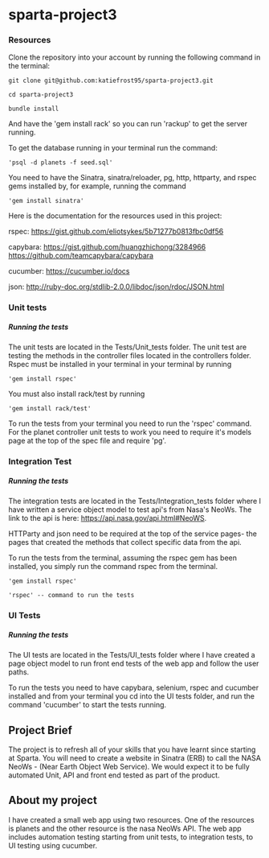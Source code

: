# sparta-project3

### Resources

Clone the repository into your account by running the following command in the terminal:

    git clone git@github.com:katiefrost95/sparta-project3.git

    cd sparta-project3

    bundle install

And have the 'gem install rack' so you can run 'rackup' to get the server running.

To get the database running in your terminal run the command:

    'psql -d planets -f seed.sql'

You need to have the Sinatra, sinatra/reloader, pg, http, httparty, and rspec gems installed by, for example, running the command

    'gem install sinatra'


Here is the documentation for the resources used in this project:

rspec:
https://gist.github.com/eliotsykes/5b71277b0813fbc0df56

capybara:
https://gist.github.com/huangzhichong/3284966 https://github.com/teamcapybara/capybara

cucumber:
https://cucumber.io/docs

json:
http://ruby-doc.org/stdlib-2.0.0/libdoc/json/rdoc/JSON.html

### Unit tests

##### Running the tests

The unit tests are located in the Tests/Unit_tests folder.
The unit test are testing the methods in the controller files located in the controllers folder.
Rspec must be installed in your terminal in your terminal by running

    'gem install rspec'

You must also install rack/test by running

    'gem install rack/test'



To run the tests from your terminal you need to run the 'rspec' command.
For the planet controller unit tests to work you need to require it's models page at the top of the spec file and require 'pg'.

### Integration Test

##### Running the tests

The integration tests are located in the Tests/Integration_tests folder where I have written a service object model to test api's from Nasa's NeoWs. The link to the api is here: https://api.nasa.gov/api.html#NeoWS.

HTTParty and json need to be required at the top of the service pages- the pages that created the methods that collect specific data from the api.

To run the tests from the terminal, assuming the rspec gem has been installed, you simply run the command rspec from the terminal.

    'gem install rspec'

    'rspec' -- command to run the tests

### UI Tests

##### Running the tests

The UI tests are located in the Tests/UI_tests folder where I have created a page object model to run front end tests of the web app and follow the user paths.

To run the tests you need to have capybara, selenium, rspec and cucumber installed and from your terminal you cd into the UI tests folder, and run the command 'cucumber' to start the tests running.

## Project Brief
The project is to refresh all of your skills that you have learnt since starting at Sparta. You will need to create a website in Sinatra (ERB) to call the NASA NeoWs - (Near Earth Object Web Service). We would expect it to be fully automated Unit, API and front end tested as part of the product.

## About my project
I have created a small web app using two resources. One of the resources is planets and the other resource is the nasa NeoWs API. The web app includes automation testing starting from unit tests, to integration tests, to UI testing using cucumber.
